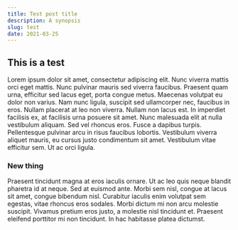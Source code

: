 ```yaml
---
title: Test post title
description: A synopsis
slug: test
date: 2021-03-25
---
```


## This is a test

Lorem ipsum dolor sit amet, consectetur adipiscing elit. Nunc viverra mattis orci eget mattis. Nunc pulvinar mauris sed viverra faucibus. Praesent quam urna, efficitur sed lacus eget, porta congue metus. Maecenas volutpat eu dolor non varius. Nam nunc ligula, suscipit sed ullamcorper nec, faucibus in eros. Nullam placerat at leo non viverra. Nullam non lacus est. In imperdiet facilisis ex, at facilisis urna posuere sit amet. Nunc malesuada elit at nulla vestibulum aliquam. Sed vel rhoncus eros. Fusce a dapibus turpis. Pellentesque pulvinar arcu in risus faucibus lobortis. Vestibulum viverra aliquet mauris, eu cursus justo condimentum sit amet. Vestibulum vitae efficitur sem. Ut ac orci ligula.

### New thing

Praesent tincidunt magna at eros iaculis ornare. Ut ac leo quis neque blandit pharetra id at neque. Sed at euismod ante. Morbi sem nisl, congue at lacus sit amet, congue bibendum nisl. Curabitur iaculis enim volutpat sem egestas, vitae rhoncus eros sodales. Morbi dictum mi non arcu molestie suscipit. Vivamus pretium eros justo, a molestie nisl tincidunt et. Praesent eleifend porttitor mi non tincidunt. In hac habitasse platea dictumst.